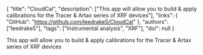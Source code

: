 {
  "title": "CloudCal",
  "description": ["This app will allow you to build & apply calibrations for the Tracer & Artax series of XRF devices"],
  "links": {
    "GitHub": "https://github.com/leedrake5/CloudCal"
  },
  "authors": ["leedrake5"],
  "tags": ["Instrumental analysis", "XRF"],
  "doi": null
}

<!-- Generated by csv2md.R – do not edit by hand -->

This app will allow you to build & apply calibrations for the Tracer & Artax series of XRF devices